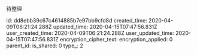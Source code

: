 待整理

id: dd8ebb39c67c4614885b7e97bb9cfd8d
created_time: 2020-04-09T06:21:24.288Z
updated_time: 2020-04-15T07:47:56.831Z
user_created_time: 2020-04-09T06:21:24.288Z
user_updated_time: 2020-04-15T07:47:56.831Z
encryption_cipher_text: 
encryption_applied: 0
parent_id: 
is_shared: 0
type_: 2